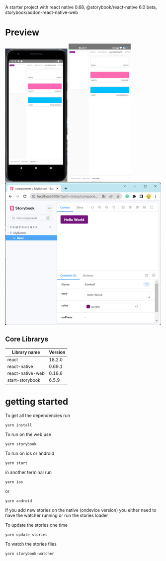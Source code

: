 A starter project with react native 0.68, @storybook/react-native 6.0 beta, storybook/addon-react-native-web

# Preview

<p align="left">
  <img alt="preview" width="200" src="https://github.com//blackstone86/storybook-rn/blob/main/preview/emulator.png?raw=true">
  <img alt="preview" width="200" src="https://github.com/blackstone86/storybook-rn/blob/main/preview/xiaomi11_Ultra.jpg?raw=true">
  <img alt="preview" width="500" src="https://github.com/blackstone86/storybook-rn/blob/main/preview/web.png?raw=true">
</p>

## Core Librarys

| Library name     | Version |
| ---------------- | ------- |
| react            | 18.2.0  |
| react-native     | 0.69.1  |
| react-native-web | 0.18.6  |
| start-storybook  | 6.5.9   |

# getting started

To get all the dependencies run

```
yarn install
```

To run on the web use

```
yarn storybook
```

To run on ios or android

```
yarn start
```

in another terminal run

```
yarn ios
```

or

```
yarn android
```

If you add new stories on the native (ondevice version) you either need to have the watcher running or run the stories loader

To update the stories one time

```
yarn update-stories
```

To watch the stories files

```
yarn storybook-watcher
```
